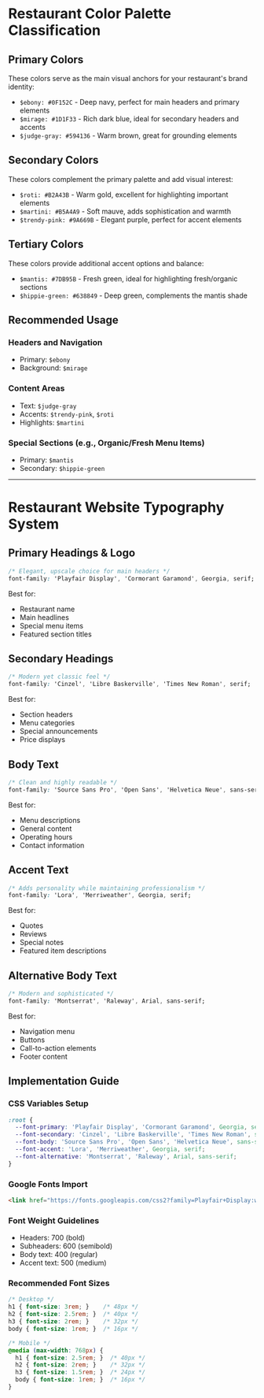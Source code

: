# Restaurant Color Palette Classification

## Primary Colors
These colors serve as the main visual anchors for your restaurant's brand identity:

- `$ebony: #0F152C` - Deep navy, perfect for main headers and primary elements
- `$mirage: #1D1F33` - Rich dark blue, ideal for secondary headers and accents
- `$judge-gray: #594136` - Warm brown, great for grounding elements

## Secondary Colors
These colors complement the primary palette and add visual interest:

- `$roti: #B2A43B` - Warm gold, excellent for highlighting important elements
- `$martini: #B5A4A9` - Soft mauve, adds sophistication and warmth
- `$trendy-pink: #9A669B` - Elegant purple, perfect for accent elements

## Tertiary Colors
These colors provide additional accent options and balance:

- `$mantis: #7DB95B` - Fresh green, ideal for highlighting fresh/organic sections
- `$hippie-green: #638849` - Deep green, complements the mantis shade

## Recommended Usage

### Headers and Navigation
- Primary: `$ebony`
- Background: `$mirage`

### Content Areas
- Text: `$judge-gray`
- Accents: `$trendy-pink`, `$roti`
- Highlights: `$martini`

### Special Sections (e.g., Organic/Fresh Menu Items)
- Primary: `$mantis`
- Secondary: `$hippie-green`

---

# Restaurant Website Typography System

## Primary Headings & Logo
```css
/* Elegant, upscale choice for main headers */
font-family: 'Playfair Display', 'Cormorant Garamond', Georgia, serif;
```
Best for:
- Restaurant name
- Main headlines
- Special menu items
- Featured section titles

## Secondary Headings
```css
/* Modern yet classic feel */
font-family: 'Cinzel', 'Libre Baskerville', 'Times New Roman', serif;
```
Best for:
- Section headers
- Menu categories
- Special announcements
- Price displays

## Body Text
```css
/* Clean and highly readable */
font-family: 'Source Sans Pro', 'Open Sans', 'Helvetica Neue', sans-serif;
```
Best for:
- Menu descriptions
- General content
- Operating hours
- Contact information

## Accent Text
```css
/* Adds personality while maintaining professionalism */
font-family: 'Lora', 'Merriweather', Georgia, serif;
```
Best for:
- Quotes
- Reviews
- Special notes
- Featured item descriptions

## Alternative Body Text
```css
/* Modern and sophisticated */
font-family: 'Montserrat', 'Raleway', Arial, sans-serif;
```
Best for:
- Navigation menu
- Buttons
- Call-to-action elements
- Footer content

## Implementation Guide

### CSS Variables Setup
```css
:root {
  --font-primary: 'Playfair Display', 'Cormorant Garamond', Georgia, serif;
  --font-secondary: 'Cinzel', 'Libre Baskerville', 'Times New Roman', serif;
  --font-body: 'Source Sans Pro', 'Open Sans', 'Helvetica Neue', sans-serif;
  --font-accent: 'Lora', 'Merriweather', Georgia, serif;
  --font-alternative: 'Montserrat', 'Raleway', Arial, sans-serif;
}
```

### Google Fonts Import
```html
<link href="https://fonts.googleapis.com/css2?family=Playfair+Display:wght@400;700&family=Cinzel:wght@400;700&family=Source+Sans+Pro:wght@400;600&family=Lora:wght@400;500&family=Montserrat:wght@400;500&display=swap" rel="stylesheet">
```

### Font Weight Guidelines
- Headers: 700 (bold)
- Subheaders: 600 (semibold)
- Body text: 400 (regular)
- Accent text: 500 (medium)

### Recommended Font Sizes
```css
/* Desktop */
h1 { font-size: 3rem; }    /* 48px */
h2 { font-size: 2.5rem; }  /* 40px */
h3 { font-size: 2rem; }    /* 32px */
body { font-size: 1rem; }  /* 16px */

/* Mobile */
@media (max-width: 768px) {
  h1 { font-size: 2.5rem; }  /* 40px */
  h2 { font-size: 2rem; }    /* 32px */
  h3 { font-size: 1.5rem; }  /* 24px */
  body { font-size: 1rem; }  /* 16px */
}
```